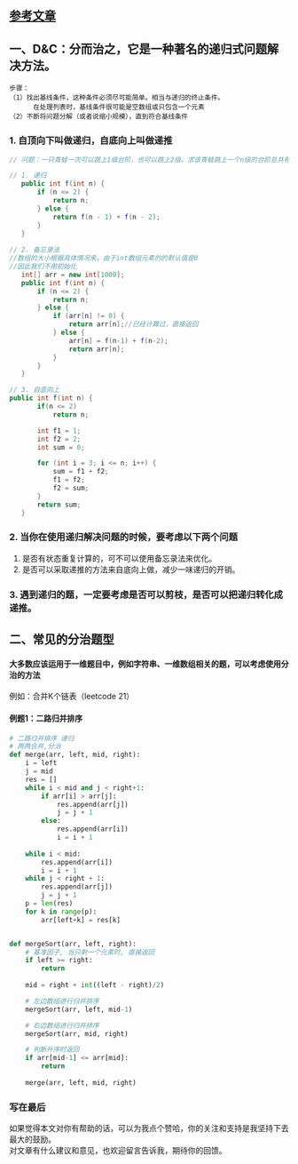 ## [参考文章](https://mp.weixin.qq.com/s/6JJdV9oXJznkGt4gSOlR9g)
## 一、D&C：分而治之，它是一种著名的递归式问题解决方法。
	步骤：
	（1）找出基线条件，这种条件必须尽可能简单。相当与递归的终止条件。
		  在处理列表时，基线条件很可能是空数组或只包含一个元素
	（2）不断将问题分解（或者说缩小规模），直到符合基线条件
### 1. 自顶向下叫做递归，自底向上叫做递推
```java
// 问题：一只青蛙一次可以跳上1级台阶，也可以跳上2级。求该青蛙跳上一个n级的台阶总共有多少种跳法？

// 1. 递归
   public int f(int n) {
       if (n <= 2) {
           return n;
       } else {
           return f(n - 1) + f(n - 2);
       }
   }
   
// 2. 备忘录法
//数组的大小根据具体情况来，由于int数组元素的的默认值是0
//因此我们不用初始化
   int[] arr = new int[1000];
   public int f(int n) {
       if (n <= 2) {
           return n;
       } else {
           if (arr[n] != 0) {
               return arr[n];//已经计算过，直接返回
           } else {
               arr[n] = f(n-1) + f(n-2);
               return arr[n];
           }
       }
   }

// 3. 自底向上
public int f(int n) {
       if(n <= 2)
           return n;

       int f1 = 1;
       int f2 = 2;
       int sum = 0;

       for (int i = 3; i <= n; i++) {
           sum = f1 + f2;
           f1 = f2;
           f2 = sum;
       }
       return sum;
   }
```
### 2. 当你在使用递归解决问题的时候，要考虑以下两个问题
1. 是否有状态重复计算的，可不可以使用备忘录法来优化。
2. 是否可以采取递推的方法来自底向上做，减少一味递归的开销。

### 3. 遇到递归的题，一定要考虑是否可以剪枝，是否可以把递归转化成递推。

## 二、常见的分治题型
#### 大多数应该运用于一维题目中，例如字符串、一维数组相关的题，可以考虑使用分治的方法
例如：合并K个链表（leetcode 21）
#### 例题1：二路归并排序
#### 
```python
# 二路归并排序 递归
# 两两合并,分治    
def merge(arr, left, mid, right):
    i = left
    j = mid
    res = []
    while i < mid and j < right+1:
        if arr[i] > arr[j]:
            res.append(arr[j])
            j = j + 1
        else:
            res.append(arr[i])
            i = i + 1
    
    while i < mid:
        res.append(arr[i])
        i = i + 1
    while j < right + 1:
        res.append(arr[j])
        j = j + 1
    p = len(res)
    for k in range(p):
        arr[left+k] = res[k]


def mergeSort(arr, left, right):
    # 基准因子, 当只剩一个元素时, 直接返回
    if left >= right:
        return
    
    mid = right + int((left - right)/2)

    # 左边数组进行归并排序
    mergeSort(arr, left, mid-1)

    # 右边数组进行归并排序
    mergeSort(arr, mid, right)

    # 判断升序时返回
    if arr[mid-1] <= arr[mid]:
        return
    
    merge(arr, left, mid, right)
```

### 写在最后
如果觉得本文对你有帮助的话，可以为我点个赞哈，你的关注和支持是我坚持下去最大的鼓励。<br />
对文章有什么建议和意见，也欢迎留言告诉我，期待你的回馈。